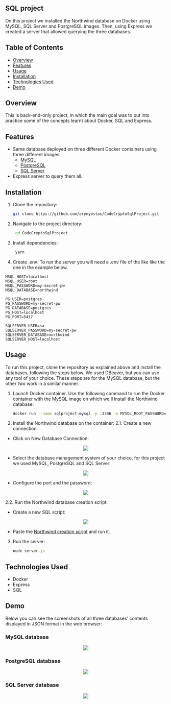 ## SQL project

On this project we installed the Northwind database on Docker using MySQL, SQL Server and PostgreSQL images. Then, using Express we created a server that allowed querying the three databases.

## Table of Contents
- [Overview](#overview)
- [Features](#features)
- [Usage](#usage)
- [Installation](#installation)
- [Technologies Used](#technologies-used)
- [Demo](#demo)

## Overview

This is back-end-only project, in which the main goal was to put into practice some of the concepts learnt about Docker, SQL and Express.

## Features

- Same database deployed on three different Docker containers using three different images:
  - [MySQL](https://hub.docker.com/_/mysql)
  - [PostgreSQL](https://hub.docker.com/_/postgres)
  - [SQL Server](https://hub.docker.com/_/microsoft-mssql-server)
- Express server to query them all.

## Installation

1. Clone the repository:

   ```bash
   git clone https://github.com/arynyestos/CodeCryptoSqlProject.git

2. Navigate to the project directory:

   ```bash
    cd CodeCryptoSqlProject

3. Install dependencies:

   ```bash
    yarn
   
4. Create .env: To run the server you will need a .env file of the like like the one in the example below.
  ```.env  
  MSQL_HOST=localhost
  MSQL_USER=root
  MSQL_PASSWORD=my-secret-pw
  MSQL_DATABASE=northwind
  
  PG_USER=postgres
  PG_PASSWORD=my-secret-pw
  PG_DATABASE=postgres
  PG_HOST=localhost
  PG_PORT=5437
  
  SQLSERVER_USER=sa
  SQLSERVER_PASSWORD=my-secret-pw
  SQLSERVER_DATABASE=northwind
  SQLSERVER_HOST=localhost
```
   
## Usage

To run this project, clone the repository as explained above and install the databases, following the steps below. We used DBeaver, but you can use any tool of your choice. These steps are for the MySQL database, but the other two work in a similar manner.

1. Launch Docker container. Use the following command to run the Docker container with the MySQL image on which we'll install the Northwind database:
   ```bash
   docker run --name sqlproject-mysql -p :3306 -e MYSQL_ROOT_PASSWORD=my-secret-pw -d mysql:8.0.28
   ```
2. Install the Northwind database on the container:
  2.1. Create a new connection:
  - Click on New Database Connection:

<p align="center">
  <img src="https://github.com/arynyestos/CodeCryptoSqlProject/assets/33223441/5b5897f3-ba4f-485c-a430-e576875f8f43">
</p>

  - Select the database management system of your choice, for this project we used MySQL, PostgreSQL and SQL Server:

<p align="center">
  <img src="https://github.com/arynyestos/CodeCryptoSqlProject/assets/33223441/b763727b-b34c-4171-abc4-d574f7f362dd">
</p>

  - Configure the port and the password:

<p align="center">
  <img src="https://github.com/arynyestos/CodeCryptoSqlProject/assets/33223441/17444749-2244-4791-b2ca-c4393454b651">
</p>

  2.2. Run the Northwind database creation script:
  - Create a new SQL script:

<p align="center">
  <img src="https://github.com/arynyestos/CodeCryptoSqlProject/assets/33223441/5aeb56c1-0cca-45f0-bb56-0fc69e691f4c">
</p>

  - Paste the [Northwind creation script](https://raw.githubusercontent.com/valoni/northwindextended/master/Northwind.MySQL5.sql) and run it.

3. Run the server:
   ```Node.js
   node server.js
   ```

## Technologies Used
- Docker
- Express
- SQL

## Demo

Below you can see the screenshots of all three databases' contents displayed in JSON format in the web browser:

### MySQL database

<p align="center">
  <img src="https://github.com/arynyestos/CodeCryptoSqlProject/assets/33223441/eecd8381-f0f8-4460-a512-c4d54e9e19f8">
</p>

### PostgreSQL database

<p align="center">
  <img src="https://github.com/arynyestos/CodeCryptoSqlProject/assets/33223441/31aefc4e-deef-4a2f-916b-4fd043d0b678">
</p>

### SQL Server database

<p align="center">
  <img src="https://github.com/arynyestos/CodeCryptoSqlProject/assets/33223441/aa81c561-a5a1-4799-8916-f6961b25023b">
</p>




